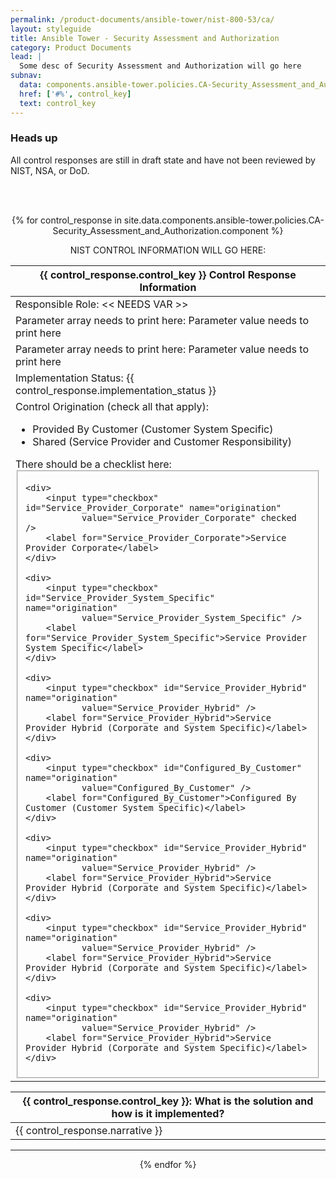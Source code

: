 ```yaml
---
permalink: /product-documents/ansible-tower/nist-800-53/ca/
layout: styleguide
title: Ansible Tower - Security Assessment and Authorization
category: Product Documents
lead: |
  Some desc of Security Assessment and Authorization will go here
subnav:
  data: components.ansible-tower.policies.CA-Security_Assessment_and_Authorization.component
  href: ['#%', control_key]
  text: control_key
---
```


<!--
	- name: django-designstandards
  distribution: Django
  url: https://github.com/department-of-veterans-affairs/django-designstandards
  author:
    name: Paul Tagliamonte (USDS)
    url: https://github.com/paultag
  notes: "This package provides access to the Design System in [Django](https://www.djangoproject.com/) applications."


- control_key: AC-1
  standard_key: NIST-800-53
  covered_by: []
  implementation_status: not applicable
  narrative:
    - text: ''
 #   - text: |
 #       'AC-1 is an organizational control outside the scope of
 #       Ansible 
-->

<div class="usa-alert usa-alert-warning">
  <div class="usa-alert-body">
    <h3 class="usa-alert-heading">Heads up</h3>
    <p class="usa-alert-text">All control responses are still in draft state and have not been reviewed by NIST, NSA, or DoD.</p>
  </div>
</div>

<br /><br />

<!-- BEGIN CONTROL RESPONSE TABLE -->
<center>
{% for control_response in site.data.components.ansible-tower.policies.CA-Security_Assessment_and_Authorization.component %}

NIST CONTROL INFORMATION WILL GO HERE:
<!--
control:
{% for control in site.data.nist-800-53-latest.{{ control_response.control_key }} %}
{{ control.name }}
{% endfor %}
-->

<table width="85%">
  <thead>
    <tr id="{{ control_response.control_key }}">
      <th scope="row">
        <strong>
          <center>
            {{ control_response.control_key }} Control Response Information
          </center>
        </strong>
      </th>
    </tr>
  </thead>
  <tr>
    <td>Responsible Role: << NEEDS VAR >></td>
  </tr>
  <tr>
    <td>Parameter array needs to print here:  Parameter value needs to print here</td>
  </tr>
  <tr>
    <td>Parameter array needs to print here:  Parameter value needs to print here</td>
  </tr>
  <tr>
    <td>Implementation Status: {{ control_response.implementation_status }}</td>
  </tr>
  <tr>
    <td>Control Origination (check all that apply):
      <ul>
        <li>Provided By Customer (Customer System Specific)</li>
        <li>Shared (Service Provider and Customer Responsibility)</li>
      </ul>
      There should be a checklist here:
      <fieldset>
  
    <div>
        <input type="checkbox" id="Service_Provider_Corporate" name="origination"
               value="Service_Provider_Corporate" checked />
        <label for="Service_Provider_Corporate">Service Provider Corporate</label>
    </div>

    <div>
        <input type="checkbox" id="Service_Provider_System_Specific" name="origination"
               value="Service_Provider_System_Specific" />
        <label for="Service_Provider_System_Specific">Service Provider System Specific</label>
    </div>

    <div>
        <input type="checkbox" id="Service_Provider_Hybrid" name="origination"
               value="Service_Provider_Hybrid" />
        <label for="Service_Provider_Hybrid">Service Provider Hybrid (Corporate and System Specific)</label>
    </div>

    <div>
        <input type="checkbox" id="Configured_By_Customer" name="origination"
               value="Configured_By_Customer" />
        <label for="Configured_By_Customer">Configured By Customer (Customer System Specific)</label>
    </div>

    <div>
        <input type="checkbox" id="Service_Provider_Hybrid" name="origination"
               value="Service_Provider_Hybrid" />
        <label for="Service_Provider_Hybrid">Service Provider Hybrid (Corporate and System Specific)</label>
    </div>

    <div>
        <input type="checkbox" id="Service_Provider_Hybrid" name="origination"
               value="Service_Provider_Hybrid" />
        <label for="Service_Provider_Hybrid">Service Provider Hybrid (Corporate and System Specific)</label>
    </div>

    <div>
        <input type="checkbox" id="Service_Provider_Hybrid" name="origination"
               value="Service_Provider_Hybrid" />
        <label for="Service_Provider_Hybrid">Service Provider Hybrid (Corporate and System Specific)</label>
    </div>

</fieldset>
    </td>
  </tr>
</table>

<table width="85%">
  <thead>
    <tr>
      <th>{{ control_response.control_key }}: What is the solution and how is it implemented?</th>
    </tr>
  </thead>
  <tr>
    <td>
      <!--
      {% if control_response.narrative %}
      {{ control_response.narrative | markdownify | replace: '<p>', '' | replace: '</p>', '' }}
      {% else %}
      working on sub-elements!
      {% endif %}
      -->
      {{ control_response.narrative }}
    </td>
  </tr>
</table>

<div class="usa-grid">
  <hr class="homepage-rule center-diamond" />
</div>
{% endfor %}
</center>
<!-- END CONTROL RESPONSE LOOP -->

[open an issue]: https://github.com/uswds/uswds-site/issues/new
[send us an email]: mailto:uswds@gsa.gov
